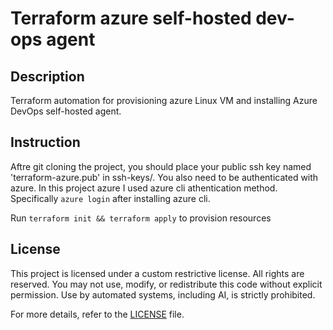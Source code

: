 # Terraform azure self-hosted dev-ops agent

## Description

Terraform automation for provisioning azure Linux VM and installing Azure DevOps self-hosted agent.

## Instruction

Aftre git cloning the project, you should place your public ssh key named 'terraform-azure.pub' in ssh-keys/. You also need to be authenticated with azure. In this project azure I used azure cli athentication method. Specifically `azure login` after installing azure cli.

Run `terraform init && terraform apply` to provision resources

## License

This project is licensed under a custom restrictive license. All rights are reserved. You may not use, modify, or redistribute this code without explicit permission. Use by automated systems, including AI, is strictly prohibited.

For more details, refer to the [LICENSE](./LICENSE) file.
